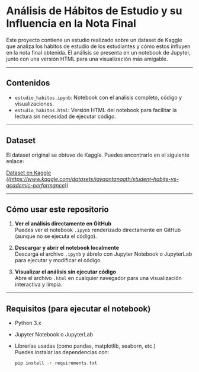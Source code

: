 # Análisis de Hábitos de Estudio y su Influencia en la Nota Final

Este proyecto contiene un estudio realizado sobre un dataset de Kaggle que analiza los hábitos de estudio de los estudiantes y cómo estos influyen en la nota final obtenida. El análisis se presenta en un notebook de Jupyter, junto con una versión HTML para una visualización más amigable.

---

## Contenidos

- `estudio_habitos.ipynb`: Notebook con el análisis completo, código y visualizaciones.
- `estudio_habitos.html`: Versión HTML del notebook para facilitar la lectura sin necesidad de ejecutar código.

---

## Dataset

El dataset original se obtuvo de Kaggle. Puedes encontrarlo en el siguiente enlace:

[Dataset en Kaggle](https://www.kaggle.com/) *((https://www.kaggle.com/datasets/jayaantanaath/student-habits-vs-academic-performance))*

---

## Cómo usar este repositorio

1. **Ver el análisis directamente en GitHub**  
   Puedes ver el notebook `.ipynb` renderizado directamente en GitHub (aunque no se ejecuta el código).

2. **Descargar y abrir el notebook localmente**  
   Descarga el archivo `.ipynb` y ábrelo con Jupyter Notebook o JupyterLab para ejecutar y modificar el código.

3. **Visualizar el análisis sin ejecutar código**  
   Abre el archivo `.html` en cualquier navegador para una visualización interactiva y limpia.

---

## Requisitos (para ejecutar el notebook)

- Python 3.x
- Jupyter Notebook o JupyterLab
- Librerías usadas (como pandas, matplotlib, seaborn, etc.)  
  Puedes instalar las dependencias con:

  ```bash
  pip install -r requirements.txt
